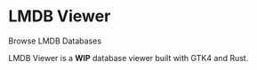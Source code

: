 # LMDB Viewer

Browse LMDB Databases

LMDB Viewer is a **WIP** database viewer built with GTK4 and Rust.
